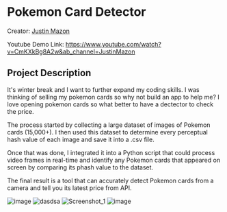 # Pokemon Card Detector

Creator: [Justin Mazon](https://github.com/JustintheBox)

Youtube Demo Link: https://www.youtube.com/watch?v=CmKXkBg8A2w&ab_channel=JustinMazon

## Project Description
It's winter break and I want to further expand my coding skills. I was thinking of selling my pokemon cards so why not build an app to help me?
I love opening pokemon cards so what better to have a dectector to check the price.

The process started by collecting a large dataset of images of Pokemon cards (15,000+). I then used this dataset to determine every perceptual hash value of each image and save it into a .csv file.

Once that was done, I integrated it into a Python script that could process video frames in real-time and identify any Pokemon cards that appeared on screen by comparing its phash value to the dataset.

The final result is a tool that can accurately detect Pokemon cards from a camera and tell you its latest price from API.

![image](https://user-images.githubusercontent.com/83481452/211170023-98835225-6dc3-4f3a-ba07-2f48b549250b.png)
![dasdsa](https://user-images.githubusercontent.com/83481452/211169821-fa51f4d8-e070-4657-b132-c2e5f69bdffb.png)
![Screenshot_1](https://user-images.githubusercontent.com/83481452/211169823-e688377a-6d66-4397-8a39-8dba47e53581.png)
![image](https://user-images.githubusercontent.com/83481452/211169825-140bd32b-6567-47f4-a739-6c1a05328dbf.png)
